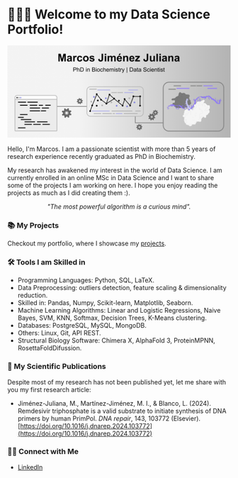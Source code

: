 # 🙋🏻‍♂️ Welcome to my Data Science Portfolio! 

![Imagen](Images/banner_portfolio.png)

Hello, I'm Marcos. I am a passionate scientist with more than 5 years of research experience recently graduated as PhD in Biochemistry. 

My research has awakened my interest in the world of Data Science. I am currently enrolled in an online MSc in Data Science and I want to share some of the projects I am working on here. I hope you enjoy reading the projects as much as I did creating them :).

<p align="center"><em> "The most powerful algorithm is a curious mind". </em> </p>

### 📚 My Projects

Checkout my portfolio, where I showcase my [projects](https://github.com/mjimenezj/Portfolio/blob/main/Projects/README.md).

### 🛠️ Tools I am Skilled in

- Programming Languages: Python, SQL, LaTeX.
- Data Preprocessing: outliers detection, feature scaling & dimensionality reduction.
- Skilled in: Pandas, Numpy, Scikit-learn, Matplotlib, Seaborn.
- Machine Learning Algorithms: Linear and Logistic Regressions, Naive Bayes, SVM, KNN, Softmax, Decision Trees, K-Means clustering.
- Databases: PostgreSQL, MySQL, MongoDB.
- Others: Linux, Git, API REST.
- Structural Biology Software: Chimera X, AlphaFold 3, ProteinMPNN, RosettaFoldDifussion. 


### 🧬 My Scientific Publications

Despite most of my research has not been published yet, let me share with you my first research article:

- Jiménez-Juliana, M., Martínez-Jiménez, M. I., & Blanco, L. (2024). Remdesivir triphosphate is a valid substrate to initiate synthesis of DNA primers by human PrimPol. *DNA repair*, 143, 103772 (Elsevier). [https://doi.org/10.1016/j.dnarep.2024.103772](https://doi.org/10.1016/j.dnarep.2024.103772)


### 👋🏻 Connect with Me

- [LinkedIn](https://www.linkedin.com/in/marcos-jimenez-juliana/)

